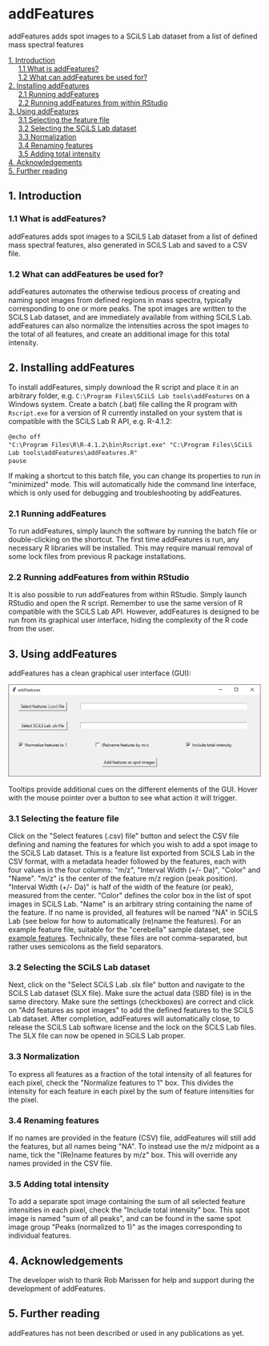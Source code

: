 # addFeatures
addFeatures adds spot images to a SCiLS Lab dataset from a list of defined mass spectral features

[1. Introduction](#1-Introduction)  
&nbsp;&nbsp;&nbsp;&nbsp;&nbsp;[1.1 What is addFeatures?](#11-What-is-addFeatures)  
&nbsp;&nbsp;&nbsp;&nbsp;&nbsp;[1.2 What can addFeatures be used for?](#12-What-can-addFeatures-be-used-for)  
[2. Installing addFeatures](#2-Installing-addFeatures)  
&nbsp;&nbsp;&nbsp;&nbsp;&nbsp;[2.1 Running addFeatures](#21-Running-addFeatures)  
&nbsp;&nbsp;&nbsp;&nbsp;&nbsp;[2.2 Running addFeatures from within RStudio](#22-Running-addFeatures-from-within-RStudio)  
[3. Using addFeatures](#3-Using-addFeatures)  
&nbsp;&nbsp;&nbsp;&nbsp;&nbsp;[3.1 Selecting the feature file](#31-Selecting-the-feature-file)  
&nbsp;&nbsp;&nbsp;&nbsp;&nbsp;[3.2 Selecting the SCiLS Lab dataset](#32-Selecting-the-SCiLS-Lab-dataset)  
&nbsp;&nbsp;&nbsp;&nbsp;&nbsp;[3.3 Normalization](#33-Normalization)  
&nbsp;&nbsp;&nbsp;&nbsp;&nbsp;[3.4 Renaming features](#34-Renaming-features)  
&nbsp;&nbsp;&nbsp;&nbsp;&nbsp;[3.5 Adding total intensity](#35-Adding-total-intensity)  
[4. Acknowledgements ](#4-Acknowledgements)  
[5. Further reading](#5-Further-reading)  

## 1. Introduction

### 1.1 What is addFeatures?

addFeatures adds spot images to a SCiLS Lab dataset from a list of defined mass spectral features, also generated in SCiLS Lab and saved to a CSV file.

### 1.2 What can addFeatures be used for?

addFeatures automates the otherwise tedious process of creating and naming spot images from defined regions in mass spectra, typically corresponding to one or more peaks. The spot images are written to the SCiLS Lab dataset, and are immediately available from withing SCiLS Lab. addFeatures can also normalize the intensities across the spot images to the total of all features, and create an additional image for this total intensity.

## 2. Installing addFeatures

To install addFeatures, simply download the R script and place it in an arbitrary folder, e.g. ```C:\Program Files\SCiLS Lab tools\addFeatures``` on a Windows system. Create a batch (.bat) file calling the R program with ```Rscript.exe``` for a version of R currently installed on your system that is compatible with the SCiLS Lab R API, e.g. R-4.1.2:

```
@echo off
"C:\Program Files\R\R-4.1.2\bin\Rscript.exe" "C:\Program Files\SCiLS Lab tools\addFeatures\addFeatures.R"
pause
```

If making a shortcut to this batch file, you can change its properties to run in "minimized" mode. This will automatically hide the command line interface, which is only used for debugging and troubleshooting by addFeatures.

### 2.1 Running addFeatures

To run addFeatures, simply launch the software by running the batch file or double-clicking on the shortcut. The first time addFeatures is run, any necessary R libraries will be installed. This may require manual removal of some lock files from previous R package installations.


### 2.2 Running addFeatures from within RStudio

It is also possible to run addFeatures from within RStudio. Simply launch RStudio and open the R script. Remember to use the same version of R compatible with the SCiLS Lab API. However, addFeatures is designed to be run from its graphical user interface, hiding the complexity of the R code from the user.


## 3. Using addFeatures

addFeatures has a clean graphical user interface (GUI):

![screenshot](./pictures/addFeatures.png)

Tooltips provide additional cues on the different elements of the GUI. Hover with the mouse pointer over a button to see what action it will trigger.

### 3.1 Selecting the feature file

Click on the "Select features (.csv) file" button and select the CSV file defining and naming the features for which you wish to add a spot image to the SCiLS Lab dataset. This is a feature list exported from SCiLS Lab in the CSV format, with a metadata header followed by the features, each with four values in the four columns: "m/z", "Interval Width (+/- Da)", "Color" and "Name". "m/z" is the center of the feature m/z region (peak position). "Interval Width (+/- Da)" is half of the width of the feature (or peak), measured from the center. "Color" defines the color box in the list of spot images in SCiLS Lab. "Name" is an arbitrary string containing the name of the feature. If no name is provided, all features will be named "NA" in SCiLS Lab (see below for how to automatically (re)name the features). For an example feature file, suitable for the "cerebella" sample dataset, see [example features](files/example_features.csv). Technically, these files are not comma-separated, but rather uses semicolons as the field separators.

### 3.2 Selecting the SCiLS Lab dataset

Next, click on the "Select SCiLS Lab .slx file" button and navigate to the SCiLS Lab dataset (SLX file). Make sure the actual data (SBD file) is in the same directory. Make sure the settings (checkboxes) are correct and click on "Add features as spot images" to add the defined features to the SCiLS Lab dataset. After completion, addFeatures will automatically close, to release the SCiLS Lab software license and the lock on the SCiLS Lab files. The SLX file can now be opened in SCiLS Lab proper.

### 3.3 Normalization

To express all features as a fraction of the total intensity of all features for each pixel, check the "Normalize features to 1" box. This divides the intensity for each feature in each pixel by the sum of feature intensities for the pixel.

### 3.4 Renaming features

If no names are provided in the feature (CSV) file, addFeatures will still add the features, but all names being "NA". To instead use the m/z midpoint as a name, tick the "(Re)name features by m/z" box. This will override any names provided in the CSV file.

### 3.5 Adding total intensity

To add a separate spot image containing the sum of all selected feature intensities in each pixel, check the "Include total intensity" box. This spot image is named "sum of all peaks", and can be found in the same spot image group "Peaks (normalized to 1)" as the images corresponding to individual features.


## 4. Acknowledgements

The developer wish to thank Rob Marissen for help and support during the development of addFeatures.


## 5. Further reading

addFeatures has not been described or used in any publications as yet.
